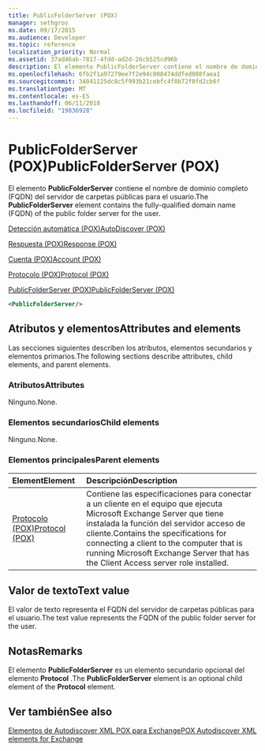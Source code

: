 ```yaml
---
title: PublicFolderServer (POX)
manager: sethgros
ms.date: 09/17/2015
ms.audience: Developer
ms.topic: reference
localization_priority: Normal
ms.assetid: 37ad46ab-7817-4fdd-ad2d-26cb525cd96b
description: El elemento PublicFolderServer contiene el nombre de dominio completo (FQDN) del servidor de carpetas públicas para el usuario.
ms.openlocfilehash: 6fb2f1a97279ee7f2e94c008474ddfed088faea1
ms.sourcegitcommit: 34041125dc8c5f993b21cebfc4f8b72f0fd2cb6f
ms.translationtype: MT
ms.contentlocale: es-ES
ms.lasthandoff: 06/11/2018
ms.locfileid: "19836928"
---
```

# <a name="publicfolderserver-pox"></a><span data-ttu-id="6b80c-103">PublicFolderServer (POX)</span><span class="sxs-lookup"><span data-stu-id="6b80c-103">PublicFolderServer (POX)</span></span>

<span data-ttu-id="6b80c-104">El elemento **PublicFolderServer** contiene el nombre de dominio completo (FQDN) del servidor de carpetas públicas para el usuario.</span><span class="sxs-lookup"><span data-stu-id="6b80c-104">The **PublicFolderServer** element contains the fully-qualified domain name (FQDN) of the public folder server for the user.</span></span> 
  
[<span data-ttu-id="6b80c-105">Detección automática (POX)</span><span class="sxs-lookup"><span data-stu-id="6b80c-105">AutoDiscover (POX)</span></span>](autodiscover-pox.md)
  
[<span data-ttu-id="6b80c-106">Respuesta (POX)</span><span class="sxs-lookup"><span data-stu-id="6b80c-106">Response (POX)</span></span>](response-pox.md)
  
[<span data-ttu-id="6b80c-107">Cuenta (POX)</span><span class="sxs-lookup"><span data-stu-id="6b80c-107">Account (POX)</span></span>](account-pox.md)
  
[<span data-ttu-id="6b80c-108">Protocolo (POX)</span><span class="sxs-lookup"><span data-stu-id="6b80c-108">Protocol (POX)</span></span>](protocol-pox.md)
  
[<span data-ttu-id="6b80c-109">PublicFolderServer (POX)</span><span class="sxs-lookup"><span data-stu-id="6b80c-109">PublicFolderServer (POX)</span></span>](publicfolderserver-pox.md)
  
```XML
<PublicFolderServer/>
```

## <a name="attributes-and-elements"></a><span data-ttu-id="6b80c-110">Atributos y elementos</span><span class="sxs-lookup"><span data-stu-id="6b80c-110">Attributes and elements</span></span>

<span data-ttu-id="6b80c-111">Las secciones siguientes describen los atributos, elementos secundarios y elementos primarios.</span><span class="sxs-lookup"><span data-stu-id="6b80c-111">The following sections describe attributes, child elements, and parent elements.</span></span>
  
### <a name="attributes"></a><span data-ttu-id="6b80c-112">Atributos</span><span class="sxs-lookup"><span data-stu-id="6b80c-112">Attributes</span></span>

<span data-ttu-id="6b80c-113">Ninguno.</span><span class="sxs-lookup"><span data-stu-id="6b80c-113">None.</span></span>
  
### <a name="child-elements"></a><span data-ttu-id="6b80c-114">Elementos secundarios</span><span class="sxs-lookup"><span data-stu-id="6b80c-114">Child elements</span></span>

<span data-ttu-id="6b80c-115">Ninguno.</span><span class="sxs-lookup"><span data-stu-id="6b80c-115">None.</span></span>
  
### <a name="parent-elements"></a><span data-ttu-id="6b80c-116">Elementos principales</span><span class="sxs-lookup"><span data-stu-id="6b80c-116">Parent elements</span></span>

|<span data-ttu-id="6b80c-117">**Element**</span><span class="sxs-lookup"><span data-stu-id="6b80c-117">**Element**</span></span>|<span data-ttu-id="6b80c-118">**Descripción**</span><span class="sxs-lookup"><span data-stu-id="6b80c-118">**Description**</span></span>|
|:-----|:-----|
|[<span data-ttu-id="6b80c-119">Protocolo (POX)</span><span class="sxs-lookup"><span data-stu-id="6b80c-119">Protocol (POX)</span></span>](protocol-pox.md) <br/> |<span data-ttu-id="6b80c-120">Contiene las especificaciones para conectar a un cliente en el equipo que ejecuta Microsoft Exchange Server que tiene instalada la función del servidor acceso de cliente.</span><span class="sxs-lookup"><span data-stu-id="6b80c-120">Contains the specifications for connecting a client to the computer that is running Microsoft Exchange Server that has the Client Access server role installed.</span></span>  <br/> |
   
## <a name="text-value"></a><span data-ttu-id="6b80c-121">Valor de texto</span><span class="sxs-lookup"><span data-stu-id="6b80c-121">Text value</span></span>

<span data-ttu-id="6b80c-122">El valor de texto representa el FQDN del servidor de carpetas públicas para el usuario.</span><span class="sxs-lookup"><span data-stu-id="6b80c-122">The text value represents the FQDN of the public folder server for the user.</span></span>
  
## <a name="remarks"></a><span data-ttu-id="6b80c-123">Notas</span><span class="sxs-lookup"><span data-stu-id="6b80c-123">Remarks</span></span>

<span data-ttu-id="6b80c-124">El elemento **PublicFolderServer** es un elemento secundario opcional del elemento **Protocol** .</span><span class="sxs-lookup"><span data-stu-id="6b80c-124">The **PublicFolderServer** element is an optional child element of the **Protocol** element.</span></span> 
  
## <a name="see-also"></a><span data-ttu-id="6b80c-125">Ver también</span><span class="sxs-lookup"><span data-stu-id="6b80c-125">See also</span></span>



[<span data-ttu-id="6b80c-126">Elementos de Autodiscover XML POX para Exchange</span><span class="sxs-lookup"><span data-stu-id="6b80c-126">POX Autodiscover XML elements for Exchange</span></span>](pox-autodiscover-xml-elements-for-exchange.md)

